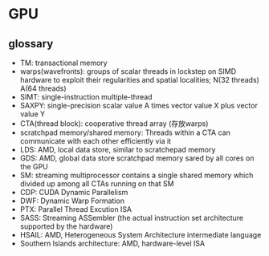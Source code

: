 # GPU


## glossary
* TM: transactional memory
* warps(wavefronts): groups of scalar threads in lockstep on SIMD hardware to exploit their regularities and spatial localities; N(32 threads) A(64 threads)
* SIMT: single-instruction multiple-thread
* SAXPY: single-precision scalar value A times vector value X plus vector value Y
* CTA(thread block): cooperative thread array (存放warps)
* scratchpad memory/shared memory: Threads within a CTA can communicate with each other efficiently via it
* LDS: AMD, local data store, similar to scratchepad memory
* GDS: AMD, global data store scratchpad memory sared by all cores on the GPU
* SM: streaming multiprocessor contains a single shared memory which divided up among all CTAs running on that SM
* CDP: CUDA Dynamic Parallelism
* DWF: Dynamic Warp Formation
* PTX: Parallel Thread Excution ISA
* SASS: Streaming ASSembler (the actual instruction set architecture supported by the hardware)
* HSAIL: AMD, Heterogeneous System Architecture intermediate language
* Southern Islands architecture: AMD, hardware-level ISA

